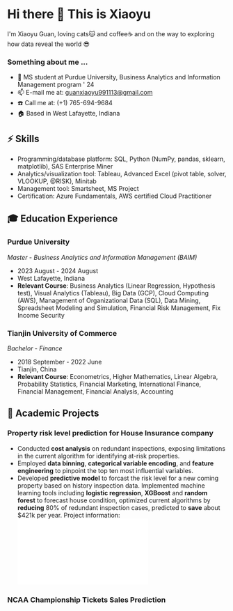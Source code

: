 # Hi there 👋 This is Xiaoyu
I'm Xiaoyu Guan, loving cats🐱 and coffee☕️ and on the way to exploring how data reveal the world 😎
### Something about me ...
- 🏃 MS student at Purdue University, Business Analytics and Information Management program ' 24
- 📫 E-mail me at: guanxiaoyu991113@gmail.com 
- ☎️ Call me at: (+1) 765-694-9684
- 🏠 Based in West Lafayette, Indiana 
  
## ⚡️ Skills
- Programming/database platform: SQL, Python (NumPy, pandas, sklearn, matplotlib), SAS Enterprise Miner
- Analytics/visualization tool: Tableau, Advanced Excel (pivot table, solver, VLOOKUP, @RISK), Minitab
- Management tool: Smartsheet, MS Project
- Certification: Azure Fundamentals, AWS certified Cloud Practitioner

## 🎓 Education Experience
### Purdue University
*Master* - *Business Analytics and Information Management (BAIM)*
- 2023 August - 2024 August
- West Lafayette, Indiana
- **Relevant Course**: Business Analytics (Linear Regression, Hypothesis test), Visual Analytics (Tableau), Big Data (GCP), Cloud Computing (AWS), Management of Organizational Data (SQL), Data Mining, Spreadsheet Modeling and Simulation, Financial Risk Management, Fix Income Security

### Tianjin University of Commerce
*Bachelor* - *Finance*
- 2018 September - 2022 June
- Tianjin, China
- **Relevant Course**: Econometrics, Higher Mathematics, Linear Algebra, Probability Statistics, Financial Marketing, International Finance, Financial Management, Financial Analysis, Accounting

## 📖 Academic Projects
### Property risk level prediction for House Insurance company
- Conducted **cost analysis** on redundant inspections, exposing limitations in the current algorithm for identifying at-risk properties.
- Employed **data binning**, **categorical variable encoding**, and **feature engineering** to pinpoint the top ten most influential variables.
- Developed **predictive model** to forcast the risk level for a new coming property based on history inspection data. Implemented machine learning tools including **logistic regression**, **XGBoost** and **random forest** to forecast house condition, optimized current algorithms by **reducing** 80% of redundant inspection cases, predicted to **save** about $421k per year.
  Project information:
  ![predictive analysis](20.pdf)

### NCAA Championship Tickets Sales Prediction

### 



<!--
**Xiaoyuu99/Xiaoyuu99** is a ✨ _special_ ✨ repository because its `README.md` (this file) appears on your GitHub profile.

Here are some ideas to get you started:

- 🔭 I’m currently working on ...
- 🌱 I’m currently learning ...
- 👯 I’m looking to collaborate on ...
- 🤔 I’m looking for help with ...
- 💬 Ask me about ...
- 📫 How to reach me: ...
- 😄 Pronouns: ...
- ⚡ Fun fact: ...
--> 
